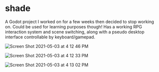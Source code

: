 # shade

A Godot project I worked on for a few weeks then decided to stop working on. Could be used for learning purposes though! Has a working RPG interaction system and scene switching, along with a pseudo desktop interface controllable by keyboard/gamepad.

![Screen Shot 2021-05-03 at 4 12 46 PM](https://user-images.githubusercontent.com/6269590/116944463-66e7c000-ac2a-11eb-8d8c-eb1ac37b9bf7.png)

![Screen Shot 2021-05-03 at 4 12 33 PM](https://user-images.githubusercontent.com/6269590/116944443-5f281b80-ac2a-11eb-890d-e21b4dbdef08.png)

![Screen Shot 2021-05-03 at 4 13 02 PM](https://user-images.githubusercontent.com/6269590/116944483-7109be80-ac2a-11eb-89db-24653cf717fb.png)
